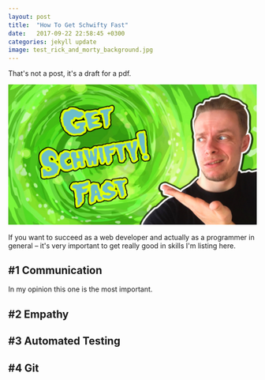 ```yaml
---
layout: post
title:  "How To Get Schwifty Fast"
date:   2017-09-22 22:58:45 +0300
categories: jekyll update
image: test_rick_and_morty_background.jpg
---
```


That's not a post, it's a draft for a pdf.

![cover imave](/assets/images/test_rick_and_morty_background.jpg)

If you want to succeed as a web developer and actually as a programmer in general – it's very important to get really good in skills I'm listing here. 

## #1 Communication
In my opinion this one is the most important.

## #2 Empathy

## #3 Automated Testing

## #4 Git

